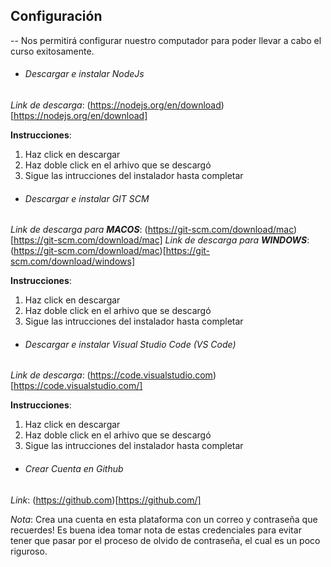 ## Configuración
--
Nos permitirá configurar nuestro computador para poder llevar a cabo el curso exitosamente.

- ###### Descargar e instalar NodeJs
_Link de descarga_: (https://nodejs.org/en/download)[https://nodejs.org/en/download]

**Instrucciones**:
1. Haz click en descargar
2. Haz doble click en el arhivo que se descargó
3. Sigue las intrucciones del instalador hasta completar

- ###### Descargar e instalar GIT SCM
_Link de descarga para **MACOS**_: (https://git-scm.com/download/mac)[https://git-scm.com/download/mac]
_Link de descarga para **WINDOWS**_: (https://git-scm.com/download/mac)[https://git-scm.com/download/windows]

**Instrucciones**:
1. Haz click en descargar
2. Haz doble click en el arhivo que se descargó
3. Sigue las intrucciones del instalador hasta completar

- ###### Descargar e instalar Visual Studio Code (VS Code)
_Link de descarga_: (https://code.visualstudio.com)[https://code.visualstudio.com/]

**Instrucciones**:
1. Haz click en descargar
2. Haz doble click en el arhivo que se descargó
3. Sigue las intrucciones del instalador hasta completar

- ###### Crear Cuenta en Github
_Link_: (https://github.com)[https://github.com/]

*Nota*: Crea una cuenta en esta plataforma con un correo y contraseña que recuerdes! Es buena idea tomar nota de estas credenciales para evitar tener que pasar por el proceso de olvido de contraseña, el cual es un poco riguroso.
